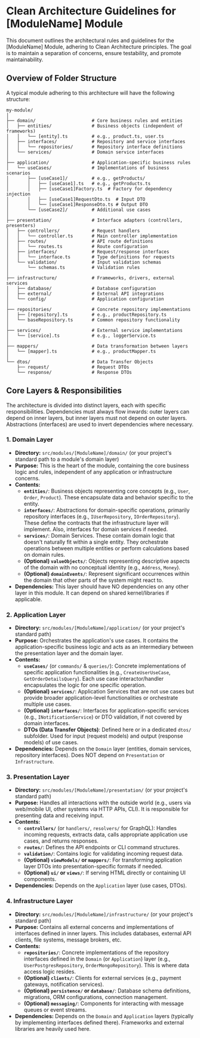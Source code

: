 # Clean Architecture Guidelines for [ModuleName] Module

This document outlines the architectural rules and guidelines for the [ModuleName] Module, adhering to Clean Architecture principles. The goal is to maintain a separation of concerns, ensure testability, and promote maintainability.

## Overview of Folder Structure

A typical module adhering to this architecture will have the following structure:

```plaintext
my-module/
│
├── domain/                     # Core business rules and entities
│   ├── entities/               # Business objects (independent of frameworks)
│   │   └── [entity].ts         # e.g., product.ts, user.ts
│   ├── interfaces/             # Repository and service interfaces
│   │   └── repositories/       # Repository interface definitions
│   └── services/               # Domain service interfaces
│
├── application/                # Application-specific business rules
│   └── useCases/               # Implementations of business scenarios
│       ├── [useCase1]/         # e.g., getProducts/
│       │   ├── [useCase1].ts   # e.g., getProducts.ts
│       │   ├── [useCase1]Factory.ts  # Factory for dependency injection
│       │   ├── [useCase1]RequestDto.ts  # Input DTO
│       │   └── [useCase1]ResponseDto.ts # Output DTO
│       └── [useCase2]/         # Additional use cases
│
├── presentation/               # Interface adapters (controllers, presenters)
│   ├── controllers/            # Request handlers
│   │   └── controller.ts       # Main controller implementation
│   ├── routes/                 # API route definitions
│   │   └── routes.ts           # Route configuration
│   ├── interfaces/             # Request/response interfaces
│   │   └── interface.ts        # Type definitions for requests
│   └── validation/             # Input validation schemas
│       └── schemas.ts          # Validation rules
│
├── infrastructure/             # Frameworks, drivers, external services
│   ├── database/               # Database configuration
│   ├── external/               # External API integrations
│   └── config/                 # Application configuration
│
├── repositories/               # Concrete repository implementations
│   ├── [repository].ts         # e.g., productRepository.ts
│   └── baseRepository.ts       # Common repository functionality
│
├── services/                   # External service implementations
│   └── [service].ts            # e.g., loggerService.ts
│
├── mappers/                    # Data transformation between layers
│   └── [mapper].ts             # e.g., productMapper.ts
│
└── dtos/                       # Data Transfer Objects
    ├── request/                # Request DTOs
    └── response/               # Response DTOs
```

## Core Layers & Responsibilities

The architecture is divided into distinct layers, each with specific responsibilities. Dependencies must always flow inwards: outer layers can depend on inner layers, but inner layers must not depend on outer layers. Abstractions (interfaces) are used to invert dependencies where necessary.

### 1. Domain Layer

*   **Directory:** `src/modules/[ModuleName]/domain/` (or your project's standard path to a module's domain layer)
*   **Purpose:** This is the heart of the module, containing the core business logic and rules, independent of any application or infrastructure concerns.
*   **Contents:**
    *   **`entities/`**: Business objects representing core concepts (e.g., `User`, `Order`, `Product`). These encapsulate data and behavior specific to the entity.
    *   **`interfaces/`**: Abstractions for domain-specific operations, primarily repository interfaces (e.g., `IUserRepository`, `IOrderRepository`). These define the contracts that the infrastructure layer will implement. Also, interfaces for domain services if needed.
    *   **`services/`**: Domain Services. These contain domain logic that doesn't naturally fit within a single entity. They orchestrate operations between multiple entities or perform calculations based on domain rules.
    *   **(Optional) `valueObjects/`**: Objects representing descriptive aspects of the domain with no conceptual identity (e.g., `Address`, `Money`).
    *   **(Optional) `domainEvents/`**: Represent significant occurrences within the domain that other parts of the system might react to.
*   **Dependencies:** This layer should have NO dependencies on any other layer in this module. It can depend on shared kernel/libraries if applicable.

### 2. Application Layer

*   **Directory:** `src/modules/[ModuleName]/application/` (or your project's standard path)
*   **Purpose:** Orchestrates the application's use cases. It contains the application-specific business logic and acts as an intermediary between the presentation layer and the domain layer.
*   **Contents:**
    *   **`useCases/`** (or `commands/` & `queries/`): Concrete implementations of specific application functionalities (e.g., `CreateUserUseCase`, `GetOrderDetailsQuery`). Each use case interactor/handler encapsulates the logic for one specific operation.
    *   **(Optional) `services/`**: Application Services that are not use cases but provide broader application-level functionalities or orchestrate multiple use cases.
    *   **(Optional) `interfaces/`**: Interfaces for application-specific services (e.g., `INotificationService`) or DTO validation, if not covered by domain interfaces.
    *   **DTOs (Data Transfer Objects)**: Defined here or in a dedicated `dtos/` subfolder. Used for input (request models) and output (response models) of use cases.
*   **Dependencies:** Depends on the `Domain` layer (entities, domain services, repository interfaces). Does NOT depend on `Presentation` or `Infrastructure`.

### 3. Presentation Layer

*   **Directory:** `src/modules/[ModuleName]/presentation/` (or your project's standard path)
*   **Purpose:** Handles all interactions with the outside world (e.g., users via web/mobile UI, other systems via HTTP APIs, CLI). It is responsible for presenting data and receiving input.
*   **Contents:**
    *   **`controllers/`** (or `handlers/`, `resolvers/` for GraphQL): Handles incoming requests, extracts data, calls appropriate application use cases, and returns responses.
    *   **`routes/`**: Defines the API endpoints or CLI command structures.
    *   **`validation/`**: Contains logic for validating incoming request data.
    *   **(Optional) `viewModels/` or `mappers/`**: For transforming application layer DTOs into presentation-specific formats if needed.
    *   **(Optional) `ui/` or `views/`**: If serving HTML directly or containing UI components.
*   **Dependencies:** Depends on the `Application` layer (use cases, DTOs).

### 4. Infrastructure Layer

*   **Directory:** `src/modules/[ModuleName]/infrastructure/` (or your project's standard path)
*   **Purpose:** Contains all external concerns and implementations of interfaces defined in inner layers. This includes databases, external API clients, file systems, message brokers, etc.
*   **Contents:**
    *   **`repositories/`**: Concrete implementations of the repository interfaces defined in the `Domain` (or `Application`) layer (e.g., `UserPostgresRepository`, `OrderMongoRepository`). This is where data access logic resides.
    *   **(Optional) `clients/`**: Clients for external services (e.g., payment gateways, notification services).
    *   **(Optional) `persistence/` or `database/`**: Database schema definitions, migrations, ORM configurations, connection management.
    *   **(Optional) `messaging/`**: Components for interacting with message queues or event streams.
*   **Dependencies:** Depends on the `Domain` and `Application` layers (typically by implementing interfaces defined there). Frameworks and external libraries are heavily used here. 